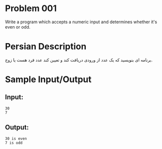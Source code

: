 
# Problem 001
Write a program which accepts a numeric input and determines whether it's even or odd.

# Persian Description
برنامه ای بنویسید که یک عدد از ورودی دریافت کند و تعیین کند عدد فرد هست یا زوج.

# Sample Input/Output

## Input:
```
30
7
```

## Output: 
```
30 is even
7 is odd
```
